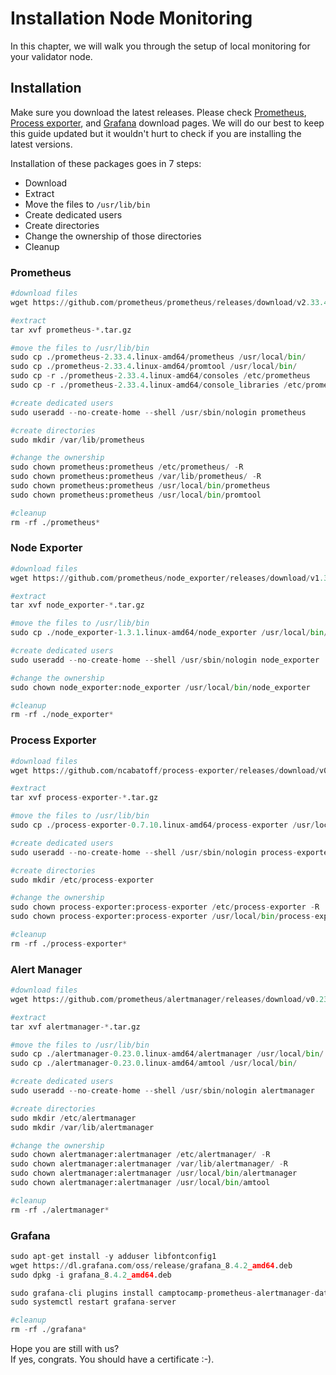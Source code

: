 # Installation Node Monitoring

In this chapter, we will walk you through the setup of local monitoring for your validator node.&#x20;

## Installation

Make sure you download the latest releases. Please check [Prometheus](https://prometheus.io/download/), [Process exporter](https://github.com/ncabatoff/process-exporter/releases), and [Grafana](https://grafana.com/grafana/download) download pages. We will do our best to keep this guide updated but it wouldn't hurt to check if you are installing the latest versions.

Installation of these packages goes in 7 steps:

* Download
* Extract
* Move the files to `/usr/lib/bin`
* Create dedicated users
* Create directories
* Change the ownership of those directories
* Cleanup

### Prometheus

```python
#download files
wget https://github.com/prometheus/prometheus/releases/download/v2.33.4/prometheus-2.33.4.linux-amd64.tar.gz

#extract
tar xvf prometheus-*.tar.gz

#move the files to /usr/lib/bin
sudo cp ./prometheus-2.33.4.linux-amd64/prometheus /usr/local/bin/
sudo cp ./prometheus-2.33.4.linux-amd64/promtool /usr/local/bin/
sudo cp -r ./prometheus-2.33.4.linux-amd64/consoles /etc/prometheus
sudo cp -r ./prometheus-2.33.4.linux-amd64/console_libraries /etc/prometheus

#create dedicated users
sudo useradd --no-create-home --shell /usr/sbin/nologin prometheus

#create directories
sudo mkdir /var/lib/prometheus

#change the ownership
sudo chown prometheus:prometheus /etc/prometheus/ -R
sudo chown prometheus:prometheus /var/lib/prometheus/ -R
sudo chown prometheus:prometheus /usr/local/bin/prometheus
sudo chown prometheus:prometheus /usr/local/bin/promtool

#cleanup
rm -rf ./prometheus*
```

### Node Exporter

```python
#download files
wget https://github.com/prometheus/node_exporter/releases/download/v1.3.1/node_exporter-1.3.1.linux-amd64.tar.gz

#extract
tar xvf node_exporter-*.tar.gz

#move the files to /usr/lib/bin
sudo cp ./node_exporter-1.3.1.linux-amd64/node_exporter /usr/local/bin/

#create dedicated users
sudo useradd --no-create-home --shell /usr/sbin/nologin node_exporter

#change the ownership
sudo chown node_exporter:node_exporter /usr/local/bin/node_exporter

#cleanup
rm -rf ./node_exporter*
```

### Process Exporter

```python
#download files
wget https://github.com/ncabatoff/process-exporter/releases/download/v0.7.10/process-exporter-0.7.10.linux-amd64.tar.gz

#extract
tar xvf process-exporter-*.tar.gz

#move the files to /usr/lib/bin
sudo cp ./process-exporter-0.7.10.linux-amd64/process-exporter /usr/local/bin/

#create dedicated users
sudo useradd --no-create-home --shell /usr/sbin/nologin process-exporter

#create directories
sudo mkdir /etc/process-exporter

#change the ownership
sudo chown process-exporter:process-exporter /etc/process-exporter -R
sudo chown process-exporter:process-exporter /usr/local/bin/process-exporter

#cleanup
rm -rf ./process-exporter*
```

### Alert Manager

```python
#download files
wget https://github.com/prometheus/alertmanager/releases/download/v0.23.0/alertmanager-0.23.0.linux-amd64.tar.gz

#extract
tar xvf alertmanager-*.tar.gz

#move the files to /usr/lib/bin
sudo cp ./alertmanager-0.23.0.linux-amd64/alertmanager /usr/local/bin/
sudo cp ./alertmanager-0.23.0.linux-amd64/amtool /usr/local/bin/

#create dedicated users
sudo useradd --no-create-home --shell /usr/sbin/nologin alertmanager

#create directories
sudo mkdir /etc/alertmanager
sudo mkdir /var/lib/alertmanager

#change the ownership
sudo chown alertmanager:alertmanager /etc/alertmanager/ -R
sudo chown alertmanager:alertmanager /var/lib/alertmanager/ -R
sudo chown alertmanager:alertmanager /usr/local/bin/alertmanager
sudo chown alertmanager:alertmanager /usr/local/bin/amtool

#cleanup
rm -rf ./alertmanager*
```

### Grafana

```python
sudo apt-get install -y adduser libfontconfig1
wget https://dl.grafana.com/oss/release/grafana_8.4.2_amd64.deb
sudo dpkg -i grafana_8.4.2_amd64.deb

sudo grafana-cli plugins install camptocamp-prometheus-alertmanager-datasource
sudo systemctl restart grafana-server

#cleanup
rm -rf ./grafana*
```

Hope you are still with us?\
If yes, congrats. You should have a certificate :-).
